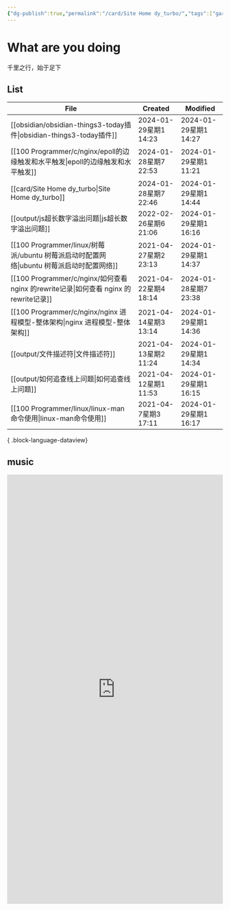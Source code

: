 ```yaml
---
{"dg-publish":true,"permalink":"/card/Site Home dy_turbo/","tags":["gardenEntry"],"noteIcon":"","created":"2024-01-28 22:46:43","updated":"2024-01-29T14:44:46.674+08:00"}
---
```



# What are you doing

千里之行，始于足下

## List

| File                                                                       | Created             | Modified            |
| -------------------------------------------------------------------------- | ------------------- | ------------------- |
| [[obsidian/obsidian-things3-today插件\|obsidian-things3-today插件]]         | 2024-01-29星期1 14:23 | 2024-01-29星期1 14:27 |
| [[100 Programmer/c/nginx/epoll的边缘触发和水平触发\|epoll的边缘触发和水平触发]]             | 2024-01-28星期7 22:53 | 2024-01-29星期1 11:21 |
| [[card/Site Home dy_turbo\|Site Home dy_turbo]]                         | 2024-01-28星期7 22:46 | 2024-01-29星期1 14:44 |
| [[output/js超长数字溢出问题\|js超长数字溢出问题]]                                       | 2022-02-26星期6 21:06 | 2024-01-29星期1 16:16 |
| [[100 Programmer/linux/树莓派/ubuntu 树莓派启动时配置网络\|ubuntu 树莓派启动时配置网络]]       | 2021-04-27星期2 23:13 | 2024-01-29星期1 14:37 |
| [[100 Programmer/c/nginx/如何查看 nginx 的rewrite记录\|如何查看 nginx 的rewrite记录]] | 2021-04-22星期4 18:14 | 2024-01-28星期7 23:38 |
| [[100 Programmer/c/nginx/nginx 进程模型-整体架构\|nginx 进程模型-整体架构]]             | 2021-04-14星期3 13:14 | 2024-01-29星期1 14:36 |
| [[output/文件描述符\|文件描述符]]                                                 | 2021-04-13星期2 11:24 | 2024-01-29星期1 14:34 |
| [[output/如何追查线上问题\|如何追查线上问题]]                                           | 2021-04-12星期1 11:53 | 2024-01-29星期1 16:15 |
| [[100 Programmer/linux/linux-man命令使用\|linux-man命令使用]]                   | 2021-04-7星期3 17:11  | 2024-01-29星期1 16:17 |

{ .block-language-dataview}

## music

<iframe width="100%" height="1000px" src="https://music.163.com/playlist?id=13022777&userid=16553655" scrolling="no" border="0" frameborder="no" framespacing="0" allowfullscreen="true"> </iframe>